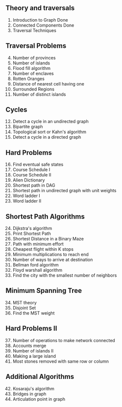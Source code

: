 ## Theory and traversals

1. Introduction to Graph Done
2. Connected Components Done
3. Traversal Techniques

## Traversal Problems

4. Number of provinces
5. Number of islands
6. Flood fill algorithm
7. Number of enclaves
8. Rotten Oranges
9. Distance of nearest cell having one
10. Surrounded Regions
11. Number of distinct islands

## Cycles

12. Detect a cycle in an undirected graph
13. Bipartite graph
14. Topological sort or Kahn's algorithm
15. Detect a cycle in a directed graph

## Hard Problems

16. Find eventual safe states
17. Course Schedule I
18. Course Schedule II
19. Alien Dictionary
20. Shortest path in DAG
21. Shortest path in undirected graph with unit weights
22. Word ladder I
23. Word ladder II

## Shortest Path Algorithms

24. Dijkstra's algorithm
25. Print Shortest Path
26. Shortest Distance in a Binary Maze
27. Path with minimum effort
28. Cheapest flight within K stops
29. Minimum multiplications to reach end
30. Number of ways to arrive at destination
31. Bellman ford algorithm
32. Floyd warshall algorithm
33. Find the city with the smallest number of neighbors

## Minimum Spanning Tree

34. MST theory
35. Disjoint Set
36. Find the MST weight

## Hard Problems II

37. Number of operations to make network connected
38. Accounts merge
39. Number of islands II
40. Making a large island
41. Most stones removed with same row or column

## Additional Algorithms

42. Kosaraju's algorithm
43. Bridges in graph
44. Articulation point in graph